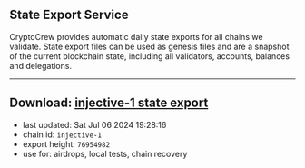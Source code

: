 ## State Export Service
CryptoCrew provides automatic daily state exports for all chains we validate. State export files can be used as genesis files and are a snapshot of the current blockchain state, including all validators, accounts, balances and delegations.

---
**Download: [injective-1 state export](https://dl-eu2.ccvalidators.com/SERVICE/injective/injective-1_export_76954982.json)**
---

- last updated: Sat Jul 06 2024 19:28:16
- chain id: `injective-1`
- export height: `76954982`
- use for: airdrops, local tests, chain recovery

